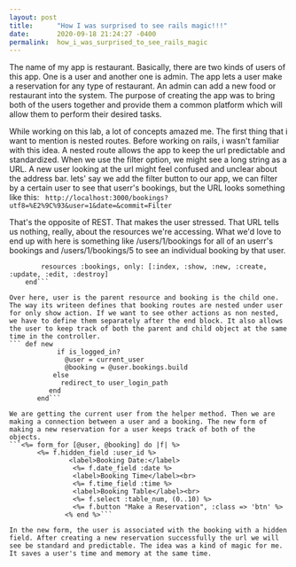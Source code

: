 ```yaml
---
layout: post
title:      "How I was surprised to see rails magic!!!"
date:       2020-09-18 21:24:27 -0400
permalink:  how_i_was_surprised_to_see_rails_magic
---
```



The name of my app is restaurant. Basically, there are two kinds of users of this app. One is a user and another one is admin. The app lets a user make a reservation for any type of restaurant. An admin can add a new food or restaurant into the system. The purpose of creating the app was to bring both of the users together and provide them a common platform which will allow them to perform their desired tasks.

         
While working on this lab, a lot of concepts amazed me. The first thing that i want to mention is nested routes. Before working on rails, i wasn't familiar with this idea. A nested route allows the app to keep the url predictable and standardized. When we use the filter option, we might see a long string as a URL. A new user looking at the url might feel confused and unclear about the address bar. lets' say we add the filter button to our app, we can filter by a certain user to see that userr's bookings, but the URL looks something like this:
``` http://localhost:3000/bookings?utf8=%E2%9C%93&user=1&date=&commit=Filter``` 

That's the opposite of REST. That makes the user stressed. That URL tells us nothing, really, about the resources we're accessing. What we'd love to end up with here is something like /users/1/bookings for all of an userr's bookings and /users/1/bookings/5 to see an individual booking by that user.
```resources :users, only: [:show] do 
        resources :bookings, only: [:index, :show, :new, :create, :update, :edit, :destroy]
    end```
		
Over here, user is the parent resource and booking is the child one. The way its writeen defines that booking routes are nested under user for only show action. If we want to see other actions as non nested, we have to define them separately after the end block. It also allows the user to keep track of both the parent and child object at the same time in the controller. 
``` def new 
            if is_logged_in?
              @user = current_user 
              @booking = @user.bookings.build
           else 
             redirect_to user_login_path 
          end 
       end``` 
		
We are getting the current user from the helper method. Then we are making a connection between a user and a booking. The new form of making a new reservation for a user keeps track of both of the objects.
```<%= form_for [@user, @booking] do |f| %>
       <%= f.hidden_field :user_id %>
               <label>Booking Date:</label>
                <%= f.date_field :date %>
                <label>Booking Time</label><br>
                <%= f.time_field :time %>
                <label>Booking Table</label><br>
                <%= f.select :table_num, (0..10) %>
                <%= f.button "Make a Reservation", :class => 'btn' %>
              <% end %>```
				 
In the new form, the user is associated with the booking with a hidden field. After creating a new reservation successfully the url we will see be standard and predictable. The idea was a kind of magic for me. It saves a user's time and memory at the same time.

